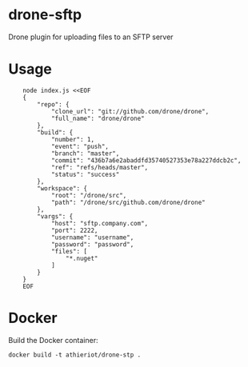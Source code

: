 # drone-sftp

Drone plugin for uploading files to an SFTP server

# Usage

        node index.js <<EOF
        {
            "repo": {
                "clone_url": "git://github.com/drone/drone",
                "full_name": "drone/drone"
            },
            "build": {
                "number": 1,
                "event": "push",
                "branch": "master",
                "commit": "436b7a6e2abaddfd35740527353e78a227ddcb2c",
                "ref": "refs/heads/master",
                "status": "success"
            },
            "workspace": {
                "root": "/drone/src",
                "path": "/drone/src/github.com/drone/drone"
            },
            "vargs": {
                "host": "sftp.company.com",
                "port": 2222,
                "username": "username",
                "password": "password", 
                "files": [
                    "*.nuget"
                ]
            }
        }
        EOF

# Docker

Build the Docker container:

    docker build -t athieriot/drone-stp .
